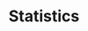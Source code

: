 ---
layout: page-fullwidth
title:  "Statistics"
subheadline:  "Tutorials"
teaser: "A list of tutorials for statistics"
breadcrumb: true
categories:
    - Tutorials
permalink: /tutorials/stat/
header:
    title: PyTrans
    image_fullwidth: unsplash_brooklyn-bridge_header.jpg
---